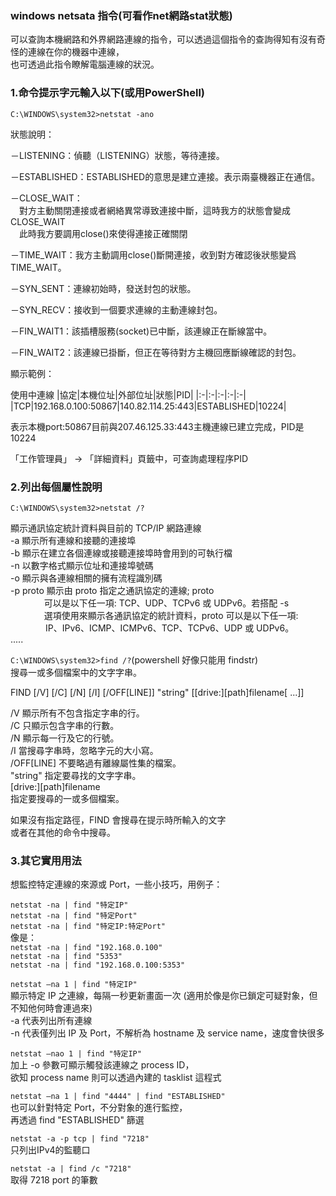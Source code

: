 ### windows netsata 指令(可看作net網路stat狀態)
可以查詢本機網路和外界網路連線的指令，可以透過這個指令的查詢得知有沒有奇怪的連線在你的機器中連線，  
也可透過此指令瞭解電腦連線的狀況。

### 1.命令提示字元輸入以下(或用PowerShell)

```C:\WINDOWS\system32>netstat -ano```
  
狀態說明：  
  
－LISTENING：偵聽（LISTENING）狀態，等待連接。

－ESTABLISHED：ESTABLISHED的意思是建立連接。表示兩臺機器正在通信。  

－CLOSE_WAIT：  
　對方主動關閉連接或者網絡異常導致連接中斷，這時我方的狀態會變成CLOSE_WAIT  
　此時我方要調用close()來使得連接正確關閉  
 
－TIME_WAIT：我方主動調用close()斷開連接，收到對方確認後狀態變爲TIME_WAIT。  

－SYN_SENT：連線初始時，發送封包的狀態。  

－SYN_RECV：接收到一個要求連線的主動連線封包。  

－FIN_WAIT1：該插槽服務(socket)已中斷，該連線正在斷線當中。  

－FIN_WAIT2：該連線已掛斷，但正在等待對方主機回應斷線確認的封包。  

顯示範例：  

使用中連線
|協定|本機位址|外部位址|狀態|PID|
|:-|:-|:-|:-|:-|
|TCP|192.168.0.100:50867|140.82.114.25:443|ESTABLISHED|10224|  

表示本機port:50867目前與207.46.125.33:443主機連線已建立完成，PID是10224  

「工作管理員」 -> 「詳細資料」頁籤中，可查詢處理程序PID

### 2.列出每個屬性說明
```C:\WINDOWS\system32>netstat /?```

顯示通訊協定統計資料與目前的 TCP/IP 網路連線  
-a 顯示所有連線和接聽的連接埠  
-b 顯示在建立各個連線或接聽連接埠時會用到的可執行檔  
-n 以數字格式顯示位址和連接埠號碼  
-o 顯示與各連線相關的擁有流程識別碼  
-p proto 顯示由 proto 指定之通訊協定的連線; proto  
　　  　&nbsp;&nbsp;可以是以下任一項: TCP、UDP、TCPv6 或 UDPv6。若搭配 -s  
　　　  &nbsp;&nbsp;選項使用來顯示各通訊協定的統計資料，proto 可以是以下任一項:  
　　　　IP、IPv6、ICMP、ICMPv6、TCP、TCPv6、UDP 或 UDPv6。  
.....

```C:\WINDOWS\system32>find /?```(powershell 好像只能用 findstr)  
搜尋一或多個檔案中的文字字串。  

FIND [/V] [/C] [/N] [/I] [/OFF[LINE]] "string" [[drive:][path]filename[ ...]]  
 
  /V         顯示所有不包含指定字串的行。  
  /C         只顯示包含字串的行數。  
  /N         顯示每一行及它的行號。  
  /I         當搜尋字串時，忽略字元的大小寫。  
  /OFF[LINE] 不要略過有離線屬性集的檔案。  
  "string"   指定要尋找的文字字串。  
  [drive:][path]filename  
指定要搜尋的一或多個檔案。  

如果沒有指定路徑，FIND 會搜尋在提示時所輸入的文字  
或者在其他的命令中搜尋。  

### 3.其它實用用法

想監控特定連線的來源或 Port，一些小技巧，用例子：  

```netstat -na | find "特定IP"```  
```netstat -na | find "特定Port"```  
```netstat -na | find "特定IP:特定Port"```  
像是：  
```netstat -na | find "192.168.0.100"```  
```netstat -na | find "5353"```  
```netstat -na | find "192.168.0.100:5353"```  

```netstat –na 1 | find "特定IP"```  
顯示特定 IP 之連線，每隔一秒更新畫面一次 (適用於像是你已鎖定可疑對象，但不知他何時會連過來)  
-a 代表列出所有連線  
-n 代表僅列出 IP 及 Port，不解析為 hostname 及 service name，速度會快很多  

```netstat –nao 1 | find "特定IP"```  
加上 -o 參數可顯示觸發該連線之 process ID，  
欲知 process name 則可以透過內建的 tasklist 這程式  

```netstat –na 1 | find "4444" | find "ESTABLISHED"```  
也可以針對特定 Port，不分對象的進行監控，  
再透過 find "ESTABLISHED" 篩選  

```netstat -a -p tcp | find "7218"```    
只列出IPv4的監聽口

```netstat -a | find /c "7218"```  
取得 7218 port 的筆數
